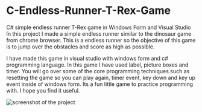 # C-Endless-Runner-T-Rex-Game
C# simple endless runner T-Rex game in Windows Form and Visual  Studio
In this project I made a simple endless runner similar to the dinosaur game from chrome browser. This is a endless runner so the objective of this game is to jump over the obstacles and score as high as possible.

I have made this game in visual studio with windows form and c# programming language. In this game I have used label, picture boxes and timer. You will go over some of the core programming techniques such as resetting the game so you can play again, timer event, key down and key up event inside of windows form. Its a fun little game to practice programming with. I hope you find it useful.


![screenshot of the project](https://user-images.githubusercontent.com/103243960/162418771-e3eed632-3ad1-4da8-820e-ad79f2fe7961.png)
